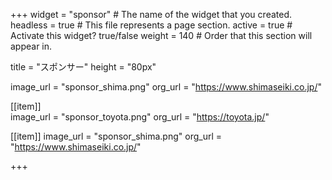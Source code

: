+++
widget = "sponsor"  # The name of the widget that you created.
headless = true  # This file represents a page section.
active = true  # Activate this widget? true/false
weight = 140  # Order that this section will appear in.

title = "スポンサー"
height = "80px"

image_url = "sponsor_shima.png"
org_url = "https://www.shimaseiki.co.jp/"

[[item]]  
  image_url = "sponsor_toyota.png"
  org_url = "https://toyota.jp/"

[[item]]
  image_url = "sponsor_shima.png"
  org_url = "https://www.shimaseiki.co.jp/"

+++




